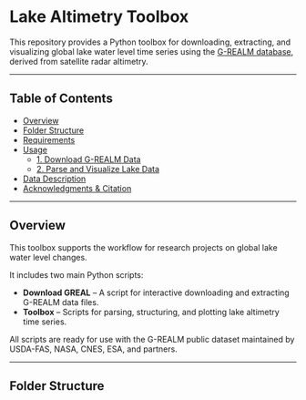 # Lake Altimetry Toolbox

This repository provides a Python toolbox for downloading, extracting, and visualizing global lake water level time series using the [G-REALM database](https://ipad.fas.usda.gov/cropexplorer/global_reservoir/), derived from satellite radar altimetry.

---

## Table of Contents

- [Overview](#overview)
- [Folder Structure](#folder-structure)
- [Requirements](#requirements)
- [Usage](#usage)
    - [1. Download G-REALM Data](#1-download-g-realm-data)
    - [2. Parse and Visualize Lake Data](#2-parse-and-visualize-lake-data)
- [Data Description](#data-description)
- [Acknowledgments & Citation](#acknowledgments--citation)

---

## Overview

This toolbox supports the workflow for research projects on global lake water level changes.

It includes two main Python scripts:
- **Download GREAL** – A script for interactive downloading and extracting G-REALM data files.
- **Toolbox** – Scripts for parsing, structuring, and plotting lake altimetry time series.

All scripts are ready for use with the G-REALM public dataset maintained by USDA-FAS, NASA, CNES, ESA, and partners.

---

## Folder Structure

